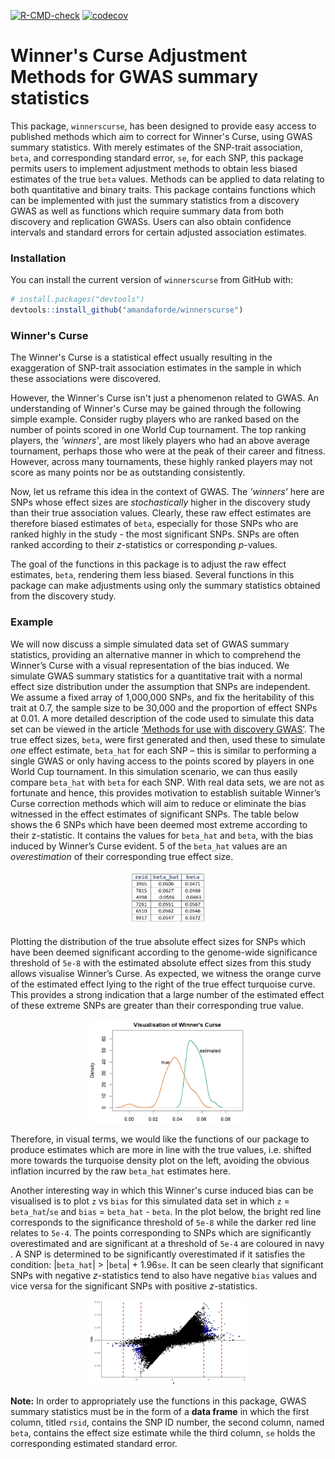 <!-- badges: start -->
  [![R-CMD-check](https://github.com/amandaforde/winners_curse/workflows/R-CMD-check/badge.svg)](https://github.com/amandaforde/winners_curse/actions)
  [![codecov](https://codecov.io/gh/amandaforde/winnerscurse/branch/main/graph/badge.svg?token=BORRC1EUZ7)](https://codecov.io/gh/amandaforde/winnerscurse)
<!-- badges: end -->


# Winner's Curse Adjustment Methods for GWAS summary statistics

This package, `winnerscurse`, has been designed to provide easy access to published methods which aim to correct for Winner's Curse, using GWAS summary statistics. With merely estimates of the SNP-trait association, `beta`, and corresponding standard error, `se`, for each SNP, this package permits users to implement adjustment methods to obtain less biased estimates of the true `beta` values. Methods can be applied to data relating to both quantitative and binary traits. This package contains functions which can be implemented with just the summary statistics from a discovery GWAS as well as functions which require summary data from both discovery and replication GWASs. Users can also obtain confidence intervals and standard errors for certain adjusted association estimates. 


### Installation

You can install the current version of `winnerscurse` from GitHub with:

```r
# install.packages("devtools")
devtools::install_github("amandaforde/winnerscurse")
```


### Winner's Curse 

The Winner's Curse is a statistical effect usually resulting in the exaggeration of SNP-trait association estimates in the sample in which these associations were discovered. 

However, the Winner's Curse isn't just a phenomenon related to GWAS. An understanding of Winner's Curse may be gained through the following simple example. Consider rugby players who are ranked based on the number of points scored in one World Cup tournament. The top ranking players, the *'winners'*, are most likely players who had an above average tournament, perhaps those who were at the peak of their career and fitness. However, across many tournaments, these highly ranked players may not score as many points nor be as outstanding consistently. 

Now, let us reframe this idea in the context of GWAS. The *'winners'* here are SNPs whose effect sizes are *stochastically* higher in the discovery study than their true association values. Clearly, these raw effect estimates are therefore biased estimates of `beta`, especially for those SNPs who are ranked highly in the study - the most significant SNPs. SNPs are often ranked according to their *z*-statistics or corresponding *p*-values. 

The goal of the functions in this package is to adjust the raw effect estimates, `beta`, rendering them less biased. Several functions in this package can make adjustments using only the summary statistics obtained from the discovery study.  



### Example

We will now discuss a simple simulated data set of GWAS summary statistics, providing an alternative manner in which to comprehend the Winner’s Curse with a visual representation of the bias induced. We simulate GWAS summary statistics for a quantitative trait with a normal effect size distribution under the assumption that SNPs are independent. We assume a fixed array of 1,000,000 SNPs, and fix the heritability of this trait at 0.7, the sample size to be 30,000 and the proportion of effect SNPs at 0.01. A more detailed description of the code used to simulate this data set can be viewed in the article [‘Methods for use with discovery GWAS’](https://amandaforde.github.io/winnerscurse/articles/winners_curse_methods.html). 
The true effect sizes, `beta`, were first generated and then, used these to simulate *one* effect estimate, `beta_hat` for each SNP – this is similar to performing a single GWAS or only having access to the points scored by players in one World Cup tournament. In this simulation scenario, we can thus easily compare `beta_hat` with `beta` for each SNP. With real data sets, we are not as fortunate and hence, this provides motivation to establish suitable Winner’s Curse correction methods which will aim to reduce or eliminate the bias witnessed in the effect estimates of significant SNPs. The table below shows the 6 SNPs which have been deemed most extreme according to their z-statistic. It contains the values for `beta_hat` and `beta`, with the bias induced by Winner’s Curse evident. 5 of the `beta_hat` values are an *overestimation* of their corresponding true effect size.

<p align="center">
  <img src="https://raw.githubusercontent.com/amandaforde/winnerscurse_sims/main/images/winnerscurse_table.PNG" width="25%">
</p>

Plotting the distribution of the true absolute effect sizes for SNPs which have been deemed significant according to the genome-wide significance threshold of `5e-8` with the estimated absolute effect sizes from this study allows visualise Winner’s Curse. As expected, we witness the orange curve of the estimated effect lying to the right of the true effect turquoise curve. This provides a strong indication that a large number of the estimated effect of these extreme SNPs are greater than their corresponding true value. 

<p align="center">
  <img src="https://raw.githubusercontent.com/amandaforde/winnerscurse_sims/main/images/winnerscurse_plot.PNG" width="50%">
</p>

Therefore, in visual terms, we would like the functions of our package to produce estimates which are more in line with the true values, i.e. shifted more towards the turquoise density plot on the left, avoiding the obvious inflation incurred by the raw `beta_hat` estimates here. 

Another interesting way in which this Winner's curse induced bias can be visualised is to plot `z` vs `bias` for this simulated data set in which `z` = `beta_hat`/`se` and `bias` = `beta_hat` - `beta`. In the plot below, the bright red line corresponds to the significance threshold of `5e-8` while the darker red line relates to `5e-4`. The points corresponding to SNPs which are significantly overestimated and are significant at a threshold of `5e-4` are coloured in navy . A SNP is determined to be significantly overestimated if it satisfies the condition: |`beta_hat`| > |`beta`| + 1.96`se`. It can be seen clearly that significant SNPs with negative *z*-statistics tend to also have negative `bias` values and vice versa for the significant SNPs with positive *z*-statistics. 


<p align="center">
  <img src="https://raw.githubusercontent.com/amandaforde/winnerscurse_sims/main/images/winnerscurse_plot_2.PNG" width="50%">
</p>


**Note:** In order to appropriately use the functions in this package, GWAS summary statistics must be in the form of a **data frame** in which the first column, titled `rsid`, contains the SNP ID number, the second column, named `beta`, contains the effect size estimate while the third column, `se` holds the corresponding estimated standard error. 
